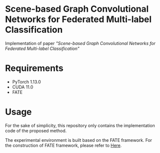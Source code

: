 # Scene-based Graph Convolutional Networks for Federated Multi-label Classification

Implementation of paper *"Scene-based Graph Convolutional Networks for Federated Multi-label Classification"*

# Requirements
- PyTorch 1.13.0
- CUDA 11.0
- FATE


# Usage

For the sake of simplicity, this repository only contains the implementation code of the proposed method.

The experimental environment is built based on the FATE framework.  For the construction of FATE framework, please refer to [Here](https://github.com/FederatedAI/FATE).
